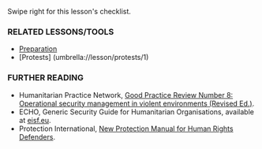 [Title]: # (What now?)
[Order]: # (4)

Swipe right for this lesson's checklist.

### RELATED LESSONS/TOOLS

*   [Preparation](umbrella://lesson/preparation)
*	[Protests] (umbrella://lesson/protests/1)


### FURTHER READING

*   Humanitarian Practice Network, [Good Practice Review Number 8: Operational security management in violent environments (Revised Ed.)](http://odihpn.org/wp-content/uploads/2010/11/GPR_8_revised2.pdf).
*   ECHO, Generic Security Guide for Humanitarian Organisations, available at [eisf.eu](https://www.eisf.eu/library/generic-security-guide-for-humanitarian-organisations/).
*   Protection International, [New Protection Manual for Human Rights Defenders](https://www.protectioninternational.org/en/node/1106).
